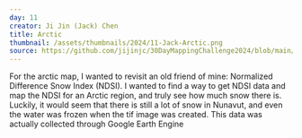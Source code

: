 ```yaml
---
day: 11
creator: Ji Jin (Jack) Chen
title: Arctic
thumbnail: /assets/thumbnails/2024/11-Jack-Arctic.png
source: https://github.com/jijinjc/30DayMappingChallenge2024/blob/main/Arctic-11.Rmd
---
```


For the arctic map, I wanted to revisit an old friend of mine: Normalized Difference Snow Index (NDSI). I wanted to find a way to get NDSI data and map the NDSI for an Arctic region, and truly see how much snow there is. Luckily, it would seem that there is still a lot of snow in Nunavut, and even the water was frozen when the tif image was created. This data was actually collected through Google Earth Engine